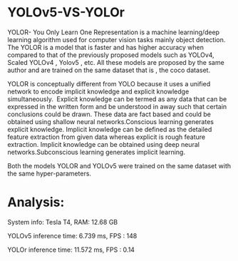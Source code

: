# YOLOv5-VS-YOLOr

YOLOR- You Only Learn One Representation is a machine learning/deep learning algorithm used for computer vision tasks mainly object detection. 
The YOLOR is a model that is faster and has higher accuracy when compared to that of the previously proposed models such as YOLOv4, Scaled YOLOv4 , Yolov5 , etc. All these models are proposed by the same author and are trained on the same dataset that is , the coco dataset. 

YOLOR is conceptually different from YOLO because it uses a unified network to encode implicit knowledge and explicit knowledge simultaneously. 
Explicit knowledge can be termed as any data that can be expressed in the written form and be understood in away such that certain conclusions could be drawn. These data are fact based and could be obtained using shallow neural networks.Conscious learning generates explicit knowledge.
Implicit knowledge can be defined as the detailed feature extraction from given data whereas explicit is rough feature extraction. Implicit knowledge can be obtained using deep neural networks.Subconscious learning generates implicit learning.

Both the models YOLOR and YOLOv5 were trained on the same dataset with the same hyper-parameters.

# Analysis:
System info: Tesla T4, RAM: 12.68 GB

YOLOv5 inference time: 6.739 ms, FPS : 148

YOLOr inference time: 11.572 ms, FPS : 0.14
